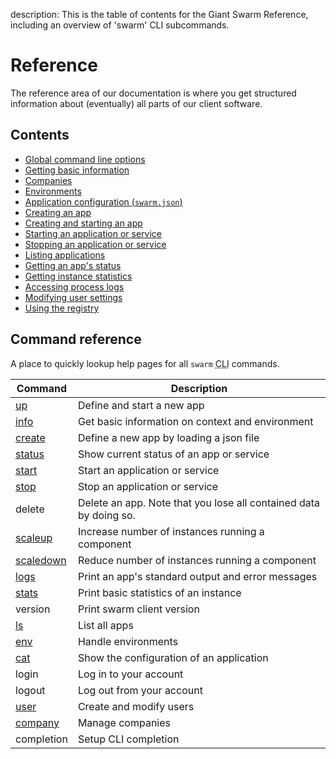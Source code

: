 description: This is the table of contents for the Giant Swarm Reference, including an overview of 'swarm' CLI subcommands.

# Reference

The reference area of our documentation is where you get structured information about (eventually) all parts of our client software.

## Contents

 * [Global command line options](global-options/)
 * [Getting basic information](info/)
 * [Companies](companies/)
 * [Environments](env/)
 * [Application configuration (`swarm.json`)](swarm-json/)
 * [Creating an app](create/)
 * [Creating and starting an app](up/)
 * [Starting an application or service](start/)
 * [Stopping an application or service](stop/)
 * [Listing applications](ls/)
 * [Getting an app's status](status/)
 * [Getting instance statistics](stats/)
 * [Accessing process logs](logs/)
 * [Modifying user settings](user/)
 * [Using the registry](registry/)


## Command reference

A place to quickly lookup help pages for all `swarm` <abbr title="command line interface">CLI</abbr> commands.

Command                 | Description
----------------------- | -------------------------------
[up](up/)               | Define and start a new app
[info](info/)           | Get basic information on context and environment
[create](create/)       | Define a new app by loading a json file
[status](status/)       | Show current status of an app or service
[start](start/)         | Start an application or service
[stop](stop/)           | Stop an application or service
delete                  | Delete an app. Note that you lose all contained data by doing so.
[scaleup](scaleup/)     | Increase number of instances running a component
[scaledown](scaledown/) | Reduce number of instances running a component
[logs](logs/)           | Print an app's standard output and error messages
[stats](stats/)         | Print basic statistics of an instance
version                 | Print swarm client version
[ls](ls/)               | List all apps
[env](env/)             | Handle environments
[cat](cat/)             | Show the configuration of an application
login                   | Log in to your account
logout                  | Log out from your account
[user](user/)           | Create and modify users
[company](companies/)   | Manage companies
completion              | Setup CLI completion

<!-- Command is deactivated
update                  | Update a component by changing the docker image to a newer version
-->
